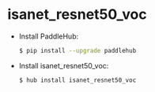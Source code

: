 # isanet_resnet50_voc
* Install PaddleHub: 

    ```bash
    $ pip install --upgrade paddlehub
    ```

* Install isanet_resnet50_voc: 

    ```bash
    $ hub install isanet_resnet50_voc
    ```

